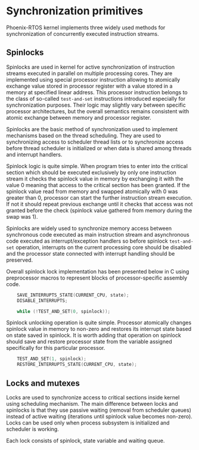 # Synchronization primitives

Phoenix-RTOS kernel implements three widely used methods for synchronization of concurrently executed instruction
streams.

## Spinlocks

Spinlocks are used in kernel for active synchronization of instruction streams executed in parallel on multiple
processing cores. They are implemented using special processor instruction allowing to atomically exchange value stored
in processor register with a value stored in a memory at specified linear address. This processor instruction belongs
to the class of so-called `test-and-set` instructions introduced especially for synchronization purposes. Their logic
may slightly vary between specific processor architectures, but the overall semantics remains consistent with atomic
exchange between memory and processor register.

Spinlocks are the basic method of synchronization used to implement mechanisms based on the thread scheduling. They are
used to synchronizing access to scheduler thread lists or to synchronize access before thread scheduler is initialized
or when data is shared among threads and interrupt handlers.

Spinlock logic is quite simple. When program tries to enter into the critical section which should be executed
exclusively by only one instruction stream it checks the spinlock value in memory by exchanging it with the value 0
meaning that access to the critical section has been granted. If the spinlock value read from memory and swapped
atomically with 0 was greater than 0, processor can start the further instruction stream execution. If not it should
repeat previous exchange until it checks that access was not granted before the check (spinlock value gathered from
memory during the swap was 1).

Spinlocks are widely used to synchronize memory access between synchronous code executed as main instruction stream and
asynchronous code executed as interrupt/exception handlers so before spinlock `test-and-set` operation, interrupts on
the current processing core should be disabled and the processor state connected with interrupt handling should be
preserved.

Overall spinlock lock implementation has been presented below in C using preprocessor macros to represent blocks of
processor-specific assembly code.

```c
    SAVE_INTERRUPTS_STATE(CURRENT_CPU, state);
    DISABLE_INTERRUPTS;

    while (!TEST_AND_SET(0, spinlock));
```

Spinlock unlocking operation is quite simple. Processor atomically changes spinlock value in memory to non-zero and
restores its interrupt state based on state saved in spinlock. It is worth adding that operation on spinlock should
save and restore processor state from the variable assigned specifically for this particular processor.

```c
    TEST_AND_SET(1, spinlock);
    RESTORE_INTERRUPTS_STATE(CURRENT_CPU, state);
```

## Locks and mutexes

Locks are used to synchronize access to critical sections inside kernel using scheduling mechanism. The main difference
between locks and spinlocks is that they use passive waiting (removal from scheduler queues) instead of active waiting
(iterations until spinlock value becomes non-zero). Locks can be used only when process subsystem is initialized and
scheduler is working.

Each lock consists of spinlock, state variable and waiting queue.
